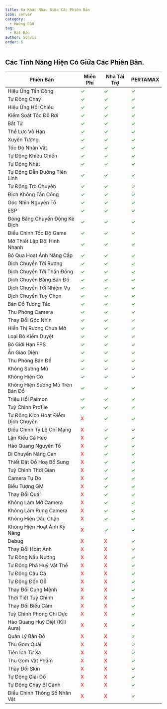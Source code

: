 ```yaml
---
title: Sự Khác Nhau Giữa Các Phiên Bản
icon: server
category:
  - Hướng Dẫn
tag:
  - Bắt Đầu
author: Schvis
order: 6
---
```


## Các Tính Năng Hiện Có Giữa Các Phiên Bản.

|Phiên Bản | Miễn Phí |Nhà Tài Trợ|PERTAMAX|
|-----|--------|--------|------|
|Hiệu Ứng Tấn Công|<span style='color:green;'>✓</span>|<span style='color:green;'>✓</span>|<span style='color:green;'>✓</span>|
|Tự Động Chạy|<span style='color:green;'>✓</span>|<span style='color:green;'>✓</span>|<span style='color:green;'>✓</span>|
|Hiệu Ứng Hồi Chiêu|<span style='color:green;'>✓</span>|<span style='color:green;'>✓</span>|<span style='color:green;'>✓</span>|
|Kiểm Soát Tốc Độ Rơi|<span style='color:green;'>✓</span>|<span style='color:green;'>✓</span>|<span style='color:green;'>✓</span>|
|Bất Tử|<span style='color:green;'>✓</span>|<span style='color:green;'>✓</span>|<span style='color:green;'>✓</span>|
|Thể Lực Vô Hạn|<span style='color:green;'>✓</span>|<span style='color:green;'>✓</span>|<span style='color:green;'>✓</span>|
|Xuyên Tường|<span style='color:green;'>✓</span>|<span style='color:green;'>✓</span>|<span style='color:green;'>✓</span>|
|Tốc Độ Nhân Vật|<span style='color:green;'>✓</span>|<span style='color:green;'>✓</span>|<span style='color:green;'>✓</span>|
|Tự Động Khiêu Chiến|<span style='color:green;'>✓</span>|<span style='color:green;'>✓</span>|<span style='color:green;'>✓</span>|
|Tự Động Nhặt|<span style='color:green;'>✓</span>|<span style='color:green;'>✓</span>|<span style='color:green;'>✓</span>|
|Tự Động Dẫn Đường Tiên Linh|<span style='color:green;'>✓</span>|<span style='color:green;'>✓</span>|<span style='color:green;'>✓</span>|
|Tự Động Trò Chuyện|<span style='color:green;'>✓</span>|<span style='color:green;'>✓</span>|<span style='color:green;'>✓</span>|
|Địch Không Tấn Công|<span style='color:green;'>✓</span>|<span style='color:green;'>✓</span>|<span style='color:green;'>✓</span>|
|Góc Nhìn Nguyên Tố|<span style='color:green;'>✓</span>|<span style='color:green;'>✓</span>|<span style='color:green;'>✓</span>|
|ESP|<span style='color:green;'>✓</span>|<span style='color:green;'>✓</span>|<span style='color:green;'>✓</span>|
|Đóng Băng Chuyển Động Kẻ Địch|<span style='color:green;'>✓</span>|<span style='color:green;'>✓</span>|<span style='color:green;'>✓</span>|
|Điều Chỉnh Tốc Độ Game|<span style='color:green;'>✓</span>|<span style='color:green;'>✓</span>|<span style='color:green;'>✓</span>|
|Mở Thiết Lập Đội Hình Nhanh|<span style='color:green;'>✓</span>|<span style='color:green;'>✓</span>|<span style='color:green;'>✓</span>|
|Bỏ Qua Hoạt Ảnh Nâng Cấp|<span style='color:green;'>✓</span>|<span style='color:green;'>✓</span>|<span style='color:green;'>✓</span>|
|Dịch Chuyển Tới Rương|<span style='color:green;'>✓</span>|<span style='color:green;'>✓</span>|<span style='color:green;'>✓</span>|
|Dịch Chuyển Tới Thần Đồng|<span style='color:green;'>✓</span>|<span style='color:green;'>✓</span>|<span style='color:green;'>✓</span>|
|Dịch Chuyển Bằng Bản Đồ|<span style='color:green;'>✓</span>|<span style='color:green;'>✓</span>|<span style='color:green;'>✓</span>|
|Dịch Chuyển Tới Nhiệm Vụ|<span style='color:green;'>✓</span>|<span style='color:green;'>✓</span>|<span style='color:green;'>✓</span>|
|Dịch Chuyển Tuỳ Chọn|<span style='color:green;'>✓</span>|<span style='color:green;'>✓</span>|<span style='color:green;'>✓</span>|
|Bản Đồ Tương Tác|<span style='color:green;'>✓</span>|<span style='color:green;'>✓</span>|<span style='color:green;'>✓</span>|
|Thu Phóng Camera|<span style='color:green;'>✓</span>|<span style='color:green;'>✓</span>|<span style='color:green;'>✓</span>|
|Thay Đổi Góc Nhìn|<span style='color:green;'>✓</span>|<span style='color:green;'>✓</span>|<span style='color:green;'>✓</span>|
|Hiển Thị Rương Chưa Mở|<span style='color:green;'>✓</span>|<span style='color:green;'>✓</span>|<span style='color:green;'>✓</span>|
|Loại Bỏ Kiểm Duyệt|<span style='color:green;'>✓</span>|<span style='color:green;'>✓</span>|<span style='color:green;'>✓</span>|
|Bỏ Giới Hạn FPS|<span style='color:green;'>✓</span>|<span style='color:green;'>✓</span>|<span style='color:green;'>✓</span>|
|Ẩn Giao Diện|<span style='color:green;'>✓</span>|<span style='color:green;'>✓</span>|<span style='color:green;'>✓</span>|
|Thu Phóng Bản Đồ|<span style='color:green;'>✓</span>|<span style='color:green;'>✓</span>|<span style='color:green;'>✓</span>|
|Không Sương Mù|<span style='color:green;'>✓</span>|<span style='color:green;'>✓</span>|<span style='color:green;'>✓</span>|
|Không Hiện Cỏ|<span style='color:green;'>✓</span>|<span style='color:green;'>✓</span>|<span style='color:green;'>✓</span>|
|Không Hiện Sương Mù Trên Bản Đồ|<span style='color:green;'>✓</span>|<span style='color:green;'>✓</span>|<span style='color:green;'>✓</span>|
|Triệu Hồi Paimon|<span style='color:green;'>✓</span>|<span style='color:green;'>✓</span>|<span style='color:green;'>✓</span>|
|Tuỳ Chỉnh Profile|<span style='color:green;'>✓</span>|<span style='color:green;'>✓</span>|<span style='color:green;'>✓</span>|
|Tự Động Kích Hoạt Điểm Dịch Chuyển|<span style='color:red;'>X</span>|<span style='color:green;'>✓</span>|<span style='color:green;'>✓</span>|
|Điều Chỉnh Tỷ Lệ Chí Mạng|<span style='color:red;'>X</span>|<span style='color:green;'>✓</span>|<span style='color:green;'>✓</span>|
|Lặn Kiểu Cá Heo|<span style='color:red;'>X</span>|<span style='color:green;'>✓</span>|<span style='color:green;'>✓</span>|
|Hào Quang Nguyên Tố|<span style='color:red;'>X</span>|<span style='color:green;'>✓</span>|<span style='color:green;'>✓</span>|
|Di Chuyển Nâng Can|<span style='color:red;'>X</span>|<span style='color:green;'>✓</span>|<span style='color:green;'>✓</span>|
|Thiết Đặt Đồ Hoạ Bổ Sung|<span style='color:red;'>X</span>|<span style='color:green;'>✓</span>|<span style='color:green;'>✓</span>|
|Tuỳ Chỉnh Thời Gian|<span style='color:red;'>X</span>|<span style='color:green;'>✓</span>|<span style='color:green;'>✓</span>|
|Camera Tự Do|<span style='color:red;'>X</span>|<span style='color:green;'>✓</span>|<span style='color:green;'>✓</span>|
|Biểu Tượng GM|<span style='color:red;'>X</span>|<span style='color:green;'>✓</span>|<span style='color:green;'>✓</span>|
|Thay Đổi Quái|<span style='color:red;'>X</span>|<span style='color:green;'>✓</span>|<span style='color:green;'>✓</span>|
|Không Làm Mờ Camera|<span style='color:red;'>X</span>|<span style='color:green;'>✓</span>|<span style='color:green;'>✓</span>|
|Không Làm Rung Camera|<span style='color:red;'>X</span>|<span style='color:green;'>✓</span>|<span style='color:green;'>✓</span>|
|Không Hiện Dấu Chân|<span style='color:red;'>X</span>|<span style='color:green;'>✓</span>|<span style='color:green;'>✓</span>|
|Không Hiện Hoạt Ảnh Kỹ Năng|<span style='color:red;'>X</span>|<span style='color:green;'>✓</span>|<span style='color:green;'>✓</span>|
|Debug|<span style='color:red;'>X</span>|<span style='color:red;'>X</span>|<span style='color:green;'>✓</span>|
|Thay Đổi Hoạt Ảnh|<span style='color:red;'>X</span>|<span style='color:red;'>X</span>|<span style='color:green;'>✓</span>|
|Tự Động Nấu Nướng|<span style='color:red;'>X</span>|<span style='color:red;'>X</span>|<span style='color:green;'>✓</span>|
|Tự Động Phá Huỷ Vật Thể|<span style='color:red;'>X</span>|<span style='color:red;'>X</span>|<span style='color:green;'>✓</span>|
|Tự Động Câu Cá|<span style='color:red;'>X</span>|<span style='color:red;'>X</span>|<span style='color:green;'>✓</span>|
|Tự Động Đốn Gỗ|<span style='color:red;'>X</span>|<span style='color:red;'>X</span>|<span style='color:green;'>✓</span>|
|Thay Đổi Cung Mệnh|<span style='color:red;'>X</span>|<span style='color:red;'>X</span>|<span style='color:green;'>✓</span>|
|Thời Tiết Tuỳ Chỉnh|<span style='color:red;'>X</span>|<span style='color:red;'>X</span>|<span style='color:green;'>✓</span>|
|Thay Đổi Biểu Cảm|<span style='color:red;'>X</span>|<span style='color:red;'>X</span>|<span style='color:green;'>✓</span>|
|Tuỳ Chỉnh Phong Chi Dực|<span style='color:red;'>X</span>|<span style='color:red;'>X</span>|<span style='color:green;'>✓</span>|
|Hào Quang Huỷ Diệt (Kill Aura)|<span style='color:red;'>X</span>|<span style='color:red;'>X</span>|<span style='color:green;'>✓</span>|
|Quản Lý Bản Đồ|<span style='color:red;'>X</span>|<span style='color:red;'>X</span>|<span style='color:green;'>✓</span>|
|Thu Gom Quái|<span style='color:red;'>X</span>|<span style='color:red;'>X</span>|<span style='color:green;'>✓</span>|
|Tiện Ích Từ Xa|<span style='color:red;'>X</span>|<span style='color:red;'>X</span>|<span style='color:green;'>✓</span>|
|Thu Gom Vật Phẩm|<span style='color:red;'>X</span>|<span style='color:red;'>X</span>|<span style='color:green;'>✓</span>|
|Thay Đổi Skin|<span style='color:red;'>X</span>|<span style='color:red;'>X</span>|<span style='color:green;'>✓</span>|
|Tự Động Giải Đố|<span style='color:red;'>X</span>|<span style='color:red;'>X</span>|<span style='color:green;'>✓</span>|
|Tự Động Chạy Bí Cảnh|<span style='color:red;'>X</span>|<span style='color:red;'>X</span>|<span style='color:green;'>✓</span>|
|Điều Chỉnh Thông Số Nhân Vật|<span style='color:red;'>X</span>|<span style='color:red;'>X</span>|<span style='color:green;'>✓</span>|